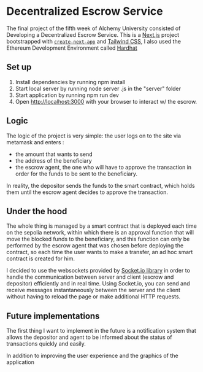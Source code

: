 # Decentralized Escrow Service
The final project of the fifth week of Alchemy University consisted of Developing a Decentralized Escrow Service.
This is a [Next.js](https://nextjs.org/) project bootstrapped with [`create-next-app`](https://github.com/vercel/next.js/tree/canary/packages/create-next-app) and [Tailwind CSS](https://tailwindcss.com), I also used the Ethereum Development Environment called [Hardhat](https://hardhat.org/)

## Set up
1. Install dependencies by running npm install
2. Start local server by running node server .js in the "server" folder
3. Start application by running npm run dev
4. Open [http://localhost:3000](http://localhost:3000) with your browser to interact w/ the escrow.

## Logic
The logic of the project is very simple: the user logs on to the site via metamask and enters : 
- the amount that wants to send
- the address of the beneficiary
- the escrow agent, the one who will have to approve the transaction in order for the funds to be sent to the beneficiary.

In reality, the depositor sends the funds to the smart contract, which holds them until the escrow agent decides to approve the transaction.

 ## Under the hood
The whole thing is managed by a smart contract that is deployed each time on the sepolia network, within which there is an approval function that will move the blocked funds to the beneficiary, and this function can only be performed by the escrow agent that was chosen before deploying the contract, so each time the user wants to make a transfer, an ad hoc smart contract is created for him.

I decided to use the websockets provided by [Socket.io library](https://socket.io) in order to handle the communication between server and client (escrow and depositor) efficiently and in real time. Using Socket.io, you can send and receive messages instantaneously between the server and the client without having to reload the page or make additional HTTP requests.

## Future implementations
The first thing I want to implement in the future is a notification system that allows the depositor and agent to be informed about the status of transactions quickly and easily.

In addition to improving the user experience and the graphics of the application